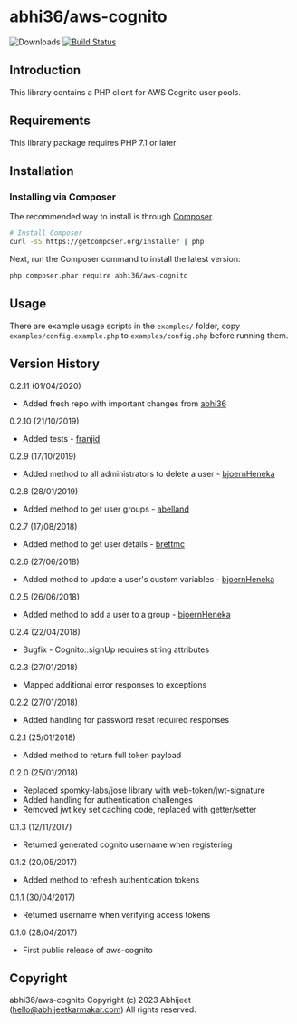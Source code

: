 # abhi36/aws-cognito

![Downloads](https://poser.pugx.org/abhi36/aws-cognito/downloads)
[![Build Status](https://travis-ci.com/abhi36/aws-cognito.svg?branch=master)](https://travis-ci.com/abhi36/aws-cognito)

## Introduction

This library contains a PHP client for AWS Cognito user pools.

## Requirements

This library package requires PHP 7.1 or later

## Installation

### Installing via Composer

The recommended way to install is through
[Composer](http://getcomposer.org).

```bash
# Install Composer
curl -sS https://getcomposer.org/installer | php
```

Next, run the Composer command to install the latest version:

```bash
php composer.phar require abhi36/aws-cognito
```

## Usage

There are example usage scripts in the `examples/` folder, copy `examples/config.example.php` to `examples/config.php`
before running them.

## Version History

0.2.11 (01/04/2020)

-   Added fresh repo with important changes from [abhi36](https://github.com/abhi36)

0.2.10 (21/10/2019)

-   Added tests - [franjid](https://github.com/franjid)

0.2.9 (17/10/2019)

-   Added method to all administrators to delete a user - [bjoernHeneka](https://github.com/bjoernHeneka)

0.2.8 (28/01/2019)

-   Added method to get user groups - [abelland](https://github.com/abelland)

0.2.7 (17/08/2018)

-   Added method to get user details - [brettmc](https://github.com/brettmc)

0.2.6 (27/06/2018)

-   Added method to update a user's custom variables - [bjoernHeneka](https://github.com/bjoernHeneka)

0.2.5 (26/06/2018)

-   Added method to add a user to a group - [bjoernHeneka](https://github.com/bjoernHeneka)

0.2.4 (22/04/2018)

-   Bugfix - Cognito::signUp requires string attributes

0.2.3 (27/01/2018)

-   Mapped additional error responses to exceptions

0.2.2 (27/01/2018)

-   Added handling for password reset required responses

0.2.1 (25/01/2018)

-   Added method to return full token payload

0.2.0 (25/01/2018)

-   Replaced spomky-labs/jose library with web-token/jwt-signature
-   Added handling for authentication challenges
-   Removed jwt key set caching code, replaced with getter/setter

0.1.3 (12/11/2017)

-   Returned generated cognito username when registering

0.1.2 (20/05/2017)

-   Added method to refresh authentication tokens

0.1.1 (30/04/2017)

-   Returned username when verifying access tokens

0.1.0 (28/04/2017)

-   First public release of aws-cognito

## Copyright

abhi36/aws-cognito
Copyright (c) 2023 Abhijeet (hello@abhijeetkarmakar.com)
All rights reserved.
